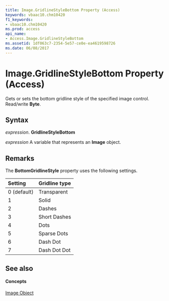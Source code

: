 ```yaml
---
title: Image.GridlineStyleBottom Property (Access)
keywords: vbaac10.chm10420
f1_keywords:
- vbaac10.chm10420
ms.prod: access
api_name:
- Access.Image.GridlineStyleBottom
ms.assetid: 1df063c7-2354-5e57-ce0e-ea4619598726
ms.date: 06/08/2017
---
```



# Image.GridlineStyleBottom Property (Access)

Gets or sets the bottom gridline style of the specified image control. Read/write **Byte**.


## Syntax

 _expression_. **GridlineStyleBottom**

 _expression_ A variable that represents an **Image** object.


## Remarks

The **BottomGridlineStyle** property uses the following settings.



|**Setting**|**Gridline type**|
|:-----|:-----|
|0 (default)|Transparent|
|1|Solid|
|2|Dashes|
|3|Short Dashes|
|4|Dots|
|5|Sparse Dots|
|6|Dash Dot|
|7|Dash Dot Dot|

## See also


#### Concepts


[Image Object](image-object-access.md)

